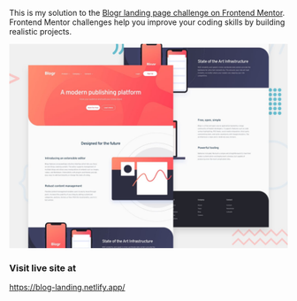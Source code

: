 This is my solution to the [Blogr landing page challenge on Frontend Mentor](https://www.frontendmentor.io/challenges/blogr-landing-page-EX2RLAApP). Frontend Mentor challenges help you improve your coding skills by building realistic projects.

![Design preview for the Blogr landing page coding challenge](./design/desktop-preview.jpg)

### Visit live site at

https://blog-landing.netlify.app/
